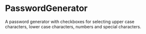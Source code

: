 # PasswordGenerator
A password generator with checkboxes for selecting upper case characters, lower case characters, numbers and special characters.
